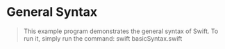 # General Syntax
> This example program demonstrates the general syntax of Swift. To run it, simply run the command: swift basicSyntax.swift
